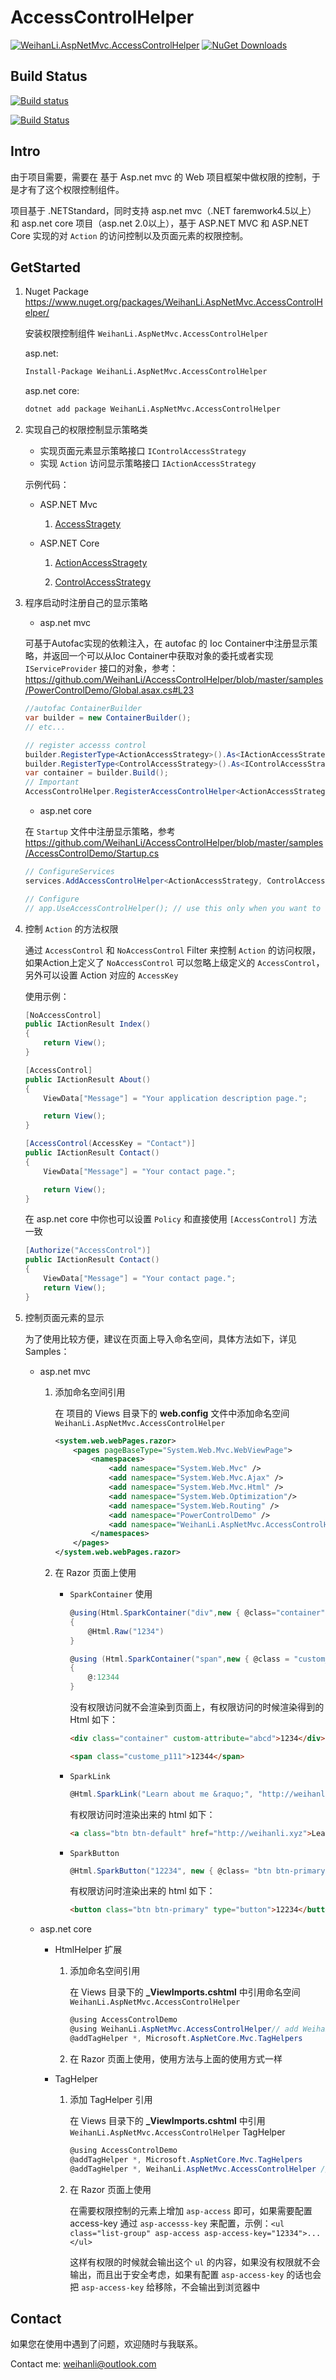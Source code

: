 # AccessControlHelper

[![WeihanLi.AspNetMvc.AccessControlHelper](https://img.shields.io/nuget/v/WeihanLi.AspNetMvc.AccessControlHelper.svg)](http://www.nuget.org/packages/WeihanLi.AspNetMvc.AccessControlHelper/)
[![NuGet Downloads](https://img.shields.io/nuget/dt/WeihanLi.AspNetMvc.AccessControlHelper.svg)](http://www.nuget.org/packages/WeihanLi.AspNetMvc.AccessControlHelper/)

## Build Status

[![Build status](https://ci.appveyor.com/api/projects/status/ht69a1o8b9ss9v8a?svg=true)](https://ci.appveyor.com/project/WeihanLi/accesscontroldemo)

[![Build Status](https://travis-ci.org/WeihanLi/AccessControlHelper.svg?branch=master)](https://travis-ci.org/WeihanLi/AccessControlHelper)

## Intro

由于项目需要，需要在 基于 Asp.net mvc 的 Web 项目框架中做权限的控制，于是才有了这个权限控制组件。

项目基于 .NETStandard，同时支持 asp.net mvc（.NET faremwork4.5以上） 和 asp.net core 项目（asp.net 2.0以上），基于 ASP.NET MVC 和 ASP.NET Core 实现的对 `Action` 的访问控制以及页面元素的权限控制。

## GetStarted

1. Nuget Package <https://www.nuget.org/packages/WeihanLi.AspNetMvc.AccessControlHelper/>

   安装权限控制组件 `WeihanLi.AspNetMvc.AccessControlHelper`

   asp.net:

   ``` bash
   Install-Package WeihanLi.AspNetMvc.AccessControlHelper
   ```

   asp.net core:

   ``` bash
   dotnet add package WeihanLi.AspNetMvc.AccessControlHelper
   ```

1. 实现自己的权限控制显示策略类

    - 实现页面元素显示策略接口 `IControlAccessStrategy`
    - 实现 `Action` 访问显示策略接口 `IActionAccessStrategy`

    示例代码：

    - ASP.NET Mvc

         1. [AccessStragety](https://github.com/WeihanLi/AccessControlHelper/blob/master/samples/PowerControlDemo/Helper/AccessStrategy.cs)

    - ASP.NET Core

        1. [ActionAccessStragety](https://github.com/WeihanLi/AccessControlHelper/blob/master/samples/AccessControlDemo/Services/ActionAccessStrategy.cs)

        1. [ControlAccessStrategy](https://github.com/WeihanLi/AccessControlHelper/blob/master/samples/AccessControlDemo/Services/ControlAccessStrategy.cs)

1. 程序启动时注册自己的显示策略

    - asp.net mvc

    可基于Autofac实现的依赖注入，在 autofac 的 Ioc Container中注册显示策略，并返回一个可以从Ioc Container中获取对象的委托或者实现 `IServiceProvider` 接口的对象，参考：<https://github.com/WeihanLi/AccessControlHelper/blob/master/samples/PowerControlDemo/Global.asax.cs#L23>

    ``` csharp
    //autofac ContainerBuilder
    var builder = new ContainerBuilder();
    // etc...

    // register accesss control
    builder.RegisterType<ActionAccessStrategy>().As<IActionAccessStrategy>();
    builder.RegisterType<ControlAccessStrategy>().As<IControlAccessStrategy>();
    var container = builder.Build();
    // Important
    AccessControlHelper.RegisterAccessControlHelper<ActionAccessStrategy, ControlAccessStrategy>(type => container.Resolve(type));
    ```

    - asp.net core

    在 `Startup` 文件中注册显示策略，参考<https://github.com/WeihanLi/AccessControlHelper/blob/master/samples/AccessControlDemo/Startup.cs>

    ``` csharp
    // ConfigureServices
    services.AddAccessControlHelper<ActionAccessStrategy, ControlAccessStrategy>();

    // Configure
    // app.UseAccessControlHelper(); // use this only when you want to have a global access control especially for static files
    ```

1. 控制 `Action` 的方法权限

    通过 `AccessControl` 和 `NoAccessControl` Filter 来控制 `Action` 的访问权限，如果Action上定义了 `NoAccessControl` 可以忽略上级定义的 `AccessControl`，另外可以设置 Action 对应的 `AccessKey`

    使用示例：

    ``` csharp
    [NoAccessControl]
    public IActionResult Index()
    {
        return View();
    }

    [AccessControl]
    public IActionResult About()
    {
        ViewData["Message"] = "Your application description page.";

        return View();
    }

    [AccessControl(AccessKey = "Contact")]
    public IActionResult Contact()
    {
        ViewData["Message"] = "Your contact page.";

        return View();
    }
    ```

    在 asp.net core 中你也可以设置 `Policy` 和直接使用 `[AccessControl]` 方法一致

    ``` csharp
    [Authorize("AccessControl")]
    public IActionResult Contact()
    {
        ViewData["Message"] = "Your contact page.";
        return View();
    }
    ```

1. 控制页面元素的显示

    为了使用比较方便，建议在页面上导入命名空间，具体方法如下，详见 Samples：

    - asp.net mvc

      1. 添加命名空间引用

            在 项目的 Views 目录下的 **web.config** 文件中添加命名空间 `WeihanLi.AspNetMvc.AccessControlHelper`

            ``` xml
            <system.web.webPages.razor>
                <pages pageBaseType="System.Web.Mvc.WebViewPage">
                    <namespaces>
                        <add namespace="System.Web.Mvc" />
                        <add namespace="System.Web.Mvc.Ajax" />
                        <add namespace="System.Web.Mvc.Html" />
                        <add namespace="System.Web.Optimization"/>
                        <add namespace="System.Web.Routing" />
                        <add namespace="PowerControlDemo" />
                        <add namespace="WeihanLi.AspNetMvc.AccessControlHelper" /><!-- add WeihanLi.AspNetMvc.AccessControlHelper-->
                    </namespaces>
                </pages>
            </system.web.webPages.razor>
            ```

      2. 在 Razor 页面上使用

            - `SparkContainer` 使用

                ``` csharp
                @using(Html.SparkContainer("div",new { @class="container",custom-attribute = "abcd" }))
                {
                    @Html.Raw("1234")
                }

                @using (Html.SparkContainer("span",new { @class = "custom_p111" }, "F7A17FF9-3371-4667-B78E-BD11691CA852"))
                {
                    @:12344
                }
                ```

                没有权限访问就不会渲染到页面上，有权限访问的时候渲染得到的 Html 如下：

                ``` html
                <div class="container" custom-attribute="abcd">1234</div>

                <span class="custome_p111">12344</span>
                ```

            - `SparkLink`

                ``` csharp
                @Html.SparkLink("Learn about me &raquo;", "http://weihanli.xyz",new { @class = "btn btn-default" })
                ```

                有权限访问时渲染出来的 html 如下：

                ``` html
                <a class="btn btn-default" href="http://weihanli.xyz">Learn about me »</a>
                ```

            - `SparkButton`

                ``` csharp
                @Html.SparkButton("12234", new { @class= "btn btn-primary" })
                ```

                有权限访问时渲染出来的 html 如下：

                ``` html
                <button class="btn btn-primary" type="button">12234</button>
                ```

    - asp.net core

      - HtmlHelper 扩展

        1. 添加命名空间引用

            在 Views 目录下的 **_ViewImports.cshtml** 中引用命名空间 `WeihanLi.AspNetMvc.AccessControlHelper`

            ``` csharp
            @using AccessControlDemo
            @using WeihanLi.AspNetMvc.AccessControlHelper// add WeihanLi.AspNetMvc.AccessControlHelper
            @addTagHelper *, Microsoft.AspNetCore.Mvc.TagHelpers
            ```

        2. 在 Razor 页面上使用，使用方法与上面的使用方式一样

      - TagHelper

        1. 添加 TagHelper 引用

            在 Views 目录下的 **_ViewImports.cshtml** 中引用 `WeihanLi.AspNetMvc.AccessControlHelper` TagHelper

            ``` csharp
            @using AccessControlDemo
            @addTagHelper *, Microsoft.AspNetCore.Mvc.TagHelpers
            @addTagHelper *, WeihanLi.AspNetMvc.AccessControlHelper // add WeihanLi.AspNetMvc.AccessControlHelper TagHelper
            ```

        2. 在 Razor 页面上使用

            在需要权限控制的元素上增加 `asp-access` 即可，如果需要配置 access-key 通过 `asp-accesss-key` 来配置，示例：`<ul class="list-group" asp-access asp-access-key="12334">...</ul>`

            这样有权限的时候就会输出这个 `ul` 的内容，如果没有权限就不会输出，而且出于安全考虑，如果有配置 `asp-access-key` 的话也会把 `asp-access-key` 给移除，不会输出到浏览器中

## Contact

如果您在使用中遇到了问题，欢迎随时与我联系。

Contact me: <weihanli@outlook.com>
